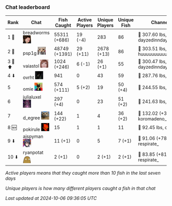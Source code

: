 ### Chat leaderboard
| Rank | Chat | Fish Caught | Active Players | Unique Players | Unique Fish | Channel Record 🎊 |
|------|------|-------------|----------------|----------------|-------------|-------------------|
| 1 🥇  | breadworms ![breadworms](https://raw.githubusercontent.com/blableblup/gofish/main/images/players/breadworms.png) | 55311 (+686) | 19 (-4) | 283 | 86 | 🦑 307.60 lbs, dayzedinndaydreams |
| 2 🥈  | psp1g ![psp1g](https://raw.githubusercontent.com/blableblup/gofish/main/images/players/psp1g.png) | 48749 (+1391) | 29 (+11) | 2678 (+13) | 86 | 🐳 303.51 lbs, huuuuuuuuuuuuuuuuuuuuuurz |
| 3 🥉 ⬆ | vaiastol ![vaiastol](https://raw.githubusercontent.com/blableblup/gofish/main/images/players/vaiastol.png) | 1024 (+246) | 6 (-1) | 26 (+1) | 55 | 🐳 300.47 lbs, dayzedinndaydreams |
| 4 ⬇ | ovrht ![ovrht](https://raw.githubusercontent.com/blableblup/gofish/main/images/players/ovrht.png) | 941 | 0 | 43 | 59 | 🐳 287.76 lbs, ovrht |
| 5  | omie ![omie](https://raw.githubusercontent.com/blableblup/gofish/main/images/players/omie.png) | 574 (+111) | 5 (+2) | 19 | 50 (+4) | 🦕 244.55 lbs, ritaaww |
| 6  | julialuxel ![julialuxel](https://raw.githubusercontent.com/blableblup/gofish/main/images/players/julialuxel.png) | 297 (+4) | 0 | 23 | 51 (+2) | 🦕 241.63 lbs, toastyso |
| 7  | d_egree ![d_egree](https://raw.githubusercontent.com/blableblup/gofish/main/images/players/d_egree.png) | 144 (+22) | 1 | 4 | 36 (+2) | 🐊 132.02 (+34.91) lbs, koromadeno_shogun |
| 8 🆕 | pokirule ![pokirule](https://raw.githubusercontent.com/blableblup/gofish/main/images/players/pokirule.png) | 15 | 1 | 1 | 11 | 🐙 92.45 lbs, osnyisdead |
| 9 ⬇ | ajspyman ![ajspyman](https://raw.githubusercontent.com/blableblup/gofish/main/images/players/ajspyman.png) | 11 (+1) | 0 | 5 | 7 (+1) | 🐬 91.06 (+78.46) lbs, respirate_ |
| 10 ⬇ | ryanpotat ![ryanpotat](https://raw.githubusercontent.com/blableblup/gofish/main/images/players/ryanpotat.png) | 2 (+1) | 0 | 2 (+1) | 2 (+1) | 🐊 83.85 (+81.93) lbs, respirate_ |

_Active players means that they caught more than 10 fish in the last seven days_

_Unique players is how many different players caught a fish in that chat_

_Last updated at 2024-10-06 09:36:05 UTC_